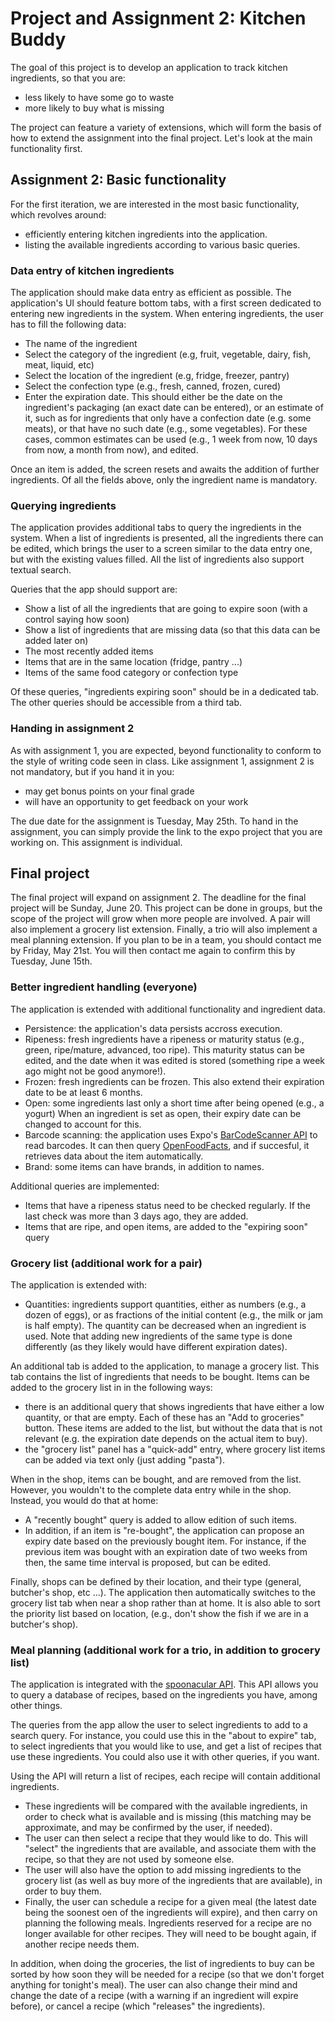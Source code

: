 # Project and Assignment 2: Kitchen Buddy

The goal of this project is to develop an application to track kitchen ingredients, so that you are:

- less likely to have some go to waste 
- more likely to buy what is missing

The project can feature a variety of extensions, which will form the basis of how to extend the assignment into the final project. Let's look at the main functionality first.

## Assignment 2: Basic functionality

For the first iteration, we are interested in the most basic functionality, which revolves around:

- efficiently entering kitchen ingredients into the application. 
- listing the available ingredients according to various basic queries. 

### Data entry of kitchen ingredients 

The application should make data entry as efficient as possible. The application's UI should feature bottom tabs, with a first screen dedicated to entering new ingredients in the system. When entering ingredients, the user has to fill the following data:
- The name of the ingredient
- Select the category of the ingredient (e.g, fruit, vegetable, dairy, fish, meat, liquid, etc)
- Select the location of the ingredient (e.g, fridge, freezer, pantry)
- Select the confection type (e.g., fresh, canned, frozen, cured)
- Enter the expiration date. This should either be the date on the ingredient's packaging (an exact date can be entered), or an estimate of it, such as for ingredients that only have a confection date (e.g. some meats), or that have no such date (e.g., some vegetables). For these cases, common estimates can be used (e.g., 1 week from now, 10 days from now, a month from now), and edited.

Once an item is added, the screen resets and awaits the addition of further ingredients. Of all the fields above, only the ingredient name is mandatory. 

### Querying ingredients

The application provides additional tabs to query the ingredients in the system. When a list of ingredients is presented, all the ingredients there can be edited, which brings the user to a screen similar to the data entry one, but with the existing values filled. All the list of ingredients also support textual search.

Queries that the app should support are: 
- Show a list of all the ingredients that are going to expire soon (with a control saying how soon)
- Show a list of ingredients that are missing data (so that this data can be added later on)
- The most recently added items
- Items that are in the same location (fridge, pantry ...)
- Items of the same food category or confection type 

Of these queries, "ingredients expiring soon" should be in a dedicated tab. The other queries should be accessible from a third tab.

### Handing in assignment 2

As with assignment 1, you are expected, beyond functionality to conform to the style of writing code seen in class.
Like assignment 1, assignment 2 is not mandatory, but if you hand it in you:

- may get bonus points on your final grade
- will have an opportunity to get feedback on your work

The due date for the assignment is Tuesday, May 25th. To hand in the assignment, you can simply provide the link to the expo project that you are working on. This assignment is individual.

## Final project

The final project will expand on assignment 2. The deadline for the final project will be Sunday, June 20. This project can be done in groups, but the scope of the project will grow when more people are involved. A pair will also implement a grocery list extension. Finally, a trio will also implement a meal planning extension. If you plan to be in a team, you should contact me by Friday, May 21st. You will then contact me again to confirm this by Tuesday, June 15th.


### Better ingredient handling (everyone)

The application is extended with additional functionality and ingredient data. 

- Persistence: the application's data persists accross execution.
- Ripeness: fresh ingredients have a ripeness or maturity status (e.g., green, ripe/mature, advanced, too ripe). This maturity status can be edited, and the date when it was edited is stored (something ripe a week ago might not be good anymore!). 
- Frozen: fresh ingredients can be frozen. This also extend their expiration date to be at least 6 months.
- Open: some ingredients last only a short time after being opened (e.g., a yogurt) When an ingredient is set as open, their expiry date can be changed to account for this.
- Barcode scanning: the application uses Expo's [BarCodeScanner API](https://docs.expo.io/versions/v40.0.0/sdk/bar-code-scanner/) to read barcodes. It can then query [OpenFoodFacts](
https://world.openfoodfacts.org/), and if succesful, it retrieves data about the item automatically.
- Brand: some items can have brands, in addition to names.

Additional queries are implemented:
- Items that have a ripeness status need to be checked regularly. If the last check was more than 3 days ago, they are added.
- Items that are ripe, and open items, are added to the "expiring soon" query

### Grocery list (additional work for a pair)

The application is extended with: 

- Quantities: ingredients support quantities, either as numbers (e.g., a dozen of eggs), or as fractions of the initial content (e.g., the milk or jam is half empty). The quantity can be decreased when an ingredient is used. Note that adding new ingredients of the same type is done differently (as they likely would have different expiration dates).

An additional tab is added to the application, to manage a grocery list. This tab contains the list of ingredients that needs to be bought. Items can be added to the grocery list in in the following ways:

- there is an additional query that shows ingredients that have either a low quantity, or that are empty. Each of these has an "Add to groceries" button. These items are added to the list, but without the data that is not relevant (e.g. the expiration date depends on the actual item to buy).
- the "grocery list" panel has a "quick-add" entry, where grocery list items can be added via text only (just adding "pasta").

When in the shop, items can be bought, and are removed from the list. However, you wouldn't to the complete data entry while in the shop. Instead, you would do that at home:
- A "recently bought" query is added to allow edition of such items. 
- In addition, if an item is "re-bought", the application can propose an expiry date based on the previously bought item. For instance, if the previous item was bought with an expiration date of two weeks from then, the same time interval is proposed, but can be edited.

Finally, shops can be defined by their location, and their type (general, butcher's shop, etc ...). The application then automatically switches to the grocery list tab when near a shop rather than at home. It is also able to sort the priority list based on location, (e.g., don't show the fish if we are in a butcher's shop).

### Meal planning (additional work for a trio, in addition to grocery list)

The application is integrated with the [spoonacular API](https://spoonacular.com/food-api). This API allows you to query a database of recipes, based on the ingredients you have, among other things. 

The queries from the app allow the user to select ingredients to add to a search query. For instance, you could use this in the "about to expire" tab, to select ingredients that you would like to use, and get a list of recipes that use these ingredients. You could also use it with other queries, if you want.

Using the API will return a list of recipes, each recipe will contain additional ingredients. 
- These ingredients will be compared with the available ingredients, in order to check what is available and is missing (this matching may be approximate, and may be confirmed by the user, if needed). 
- The user can then select a recipe that they would like to do. This will "select" the ingredients that are available, and associate them with the recipe, so that they are not used by someone else. 
- The user will also have the option to add missing ingredients to the grocery list (as well as buy more of the ingredients that are available), in order to buy them.
- Finally, the user can schedule a recipe for a given meal (the latest date being the soonest oen of the ingredients will expire), and then carry on planning the following meals. Ingredients reserved for a recipe are no longer available for other recipes. They will need to be bought again, if another recipe needs them.

In addition, when doing the groceries, the list of ingredients to buy can be sorted by how soon they will be needed for a recipe (so that we don't forget anything for tonight's meal). The user can also change their mind and change the date of a recipe (with a warning if an ingredient will expire before), or cancel a recipe (which "releases" the ingredients).

